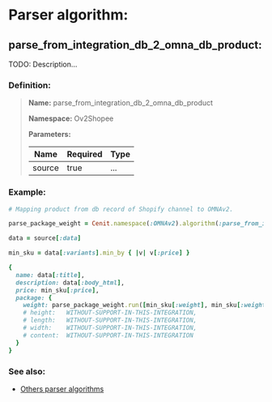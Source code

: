 # Parser algorithm:
 
## parse_from_integration_db_2_omna_db_product:

TODO: Description...
    
### Definition:

> **Name:** parse_from_integration_db_2_omna_db_product
> 
> **Namespace:** Ov2Shopee
>
> **Parameters:**
> 
> | Name | Required | Type |
> | --- | --- | --- |
> | source | true | ... |

### Example:
```RUBY
# Mapping product from db record of Shopify channel to OMNAv2.

parse_package_weight = Cenit.namespace(:OMNAv2).algorithm(:parse_from_integration_db_2_omna_db_package_weight)

data = source[:data]

min_sku = data[:variants].min_by { |v| v[:price] }

{
  name: data[:title],
  description: data[:body_html],
  price: min_sku[:price],
  package: {
    weight: parse_package_weight.run([min_sku[:weight], min_sku[:weight_unit]]),
    # height:   WITHOUT-SUPPORT-IN-THIS-INTEGRATION,
    # length:   WITHOUT-SUPPORT-IN-THIS-INTEGRATION,
    # width:    WITHOUT-SUPPORT-IN-THIS-INTEGRATION,
    # content:  WITHOUT-SUPPORT-IN-THIS-INTEGRATION
  }
}
```

### See also:
* [Others parser algorithms](overview?id=parse_from_integration_db_2_omna_db_product)